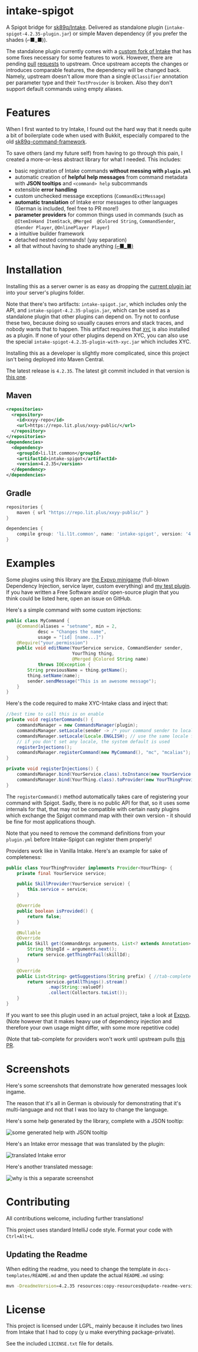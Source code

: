 [//]: # (                                                                    )
[//]: # (                                                                    )
[//]: # (  ooooooooo.   oooooooooooo       .o.       oooooooooo.             )
[//]: # (  `888   `Y88. `888'     `8      .888.      `888'   `Y8b            )
[//]: # (   888   .d88'  888             .8"888.      888      888           )
[//]: # (   888ooo88P'   888oooo8       .8' `888.     888      888           )
[//]: # (   888`88b.     888    "      .88ooo8888.    888      888           )
[//]: # (   888  `88b.   888       o  .8'     `888.   888     d88'           )
[//]: # (  o888o  o888o o888ooooood8 o88o     o8888o o888bood8P'             )
[//]: # (                                                                    )
[//]: # (               READ THIS BEFORE EDITING                             )
[//]: # (                                                                    )
[//]: # ( At every release, /README.md is overwritten with                   )
[//]: # ( templates/README.md! Any changes not reflected                     )
[//]: # ( there will be void at the next release! See                        )    
[//]: # ( templates/README.md for details.                                   )
[//]: # (                                                                    )
[//]: # ( If you, for whatever reason, need to generate the file             )
[//]: # ( manually, use: [with the latest release version]                   )
[//]: # (     mvn -DreadmeVersion=x.x.x.x \                                  )
[//]: # (        resources:copy-resources@update-readme-version              )                                                      

# intake-spigot
A Spigot bridge for [sk89q/Intake](https://github.com/sk89q/Intake). 
Delivered as standalone plugin (`intake-spigot-4.2.35-plugin.jar`) or simple Maven dependency (if you prefer the shades (⌐■_■)).

The standalone plugin currently comes with a [custom fork of Intake](https://github.com/literalplus/Intake) 
that has some fixes necessary for some features to work. However, there are pending 
[pull](https://github.com/sk89q/Intake/pull/26) [requests](https://github.com/sk89q/Intake/pull/25) 
to upstream.
Once upstream accepts the changes or introduces comparable features, the dependency will be 
changed back.
Namely, upstream doesn't allow more than a single `@Classifier` annotation per parameter type and 
their `TextProvider` is broken. Also they don't support default commands using empty aliases.

# Features

When I first wanted to try Intake, I found out the hard way that it needs quite a bit of boilerplate code when
used with Bukkit, especially compared to the old 
[sk89q-command-framework](https://github.com/OvercastNetwork/sk89q-command-framework).

To save others (and my future self) from having to go through this pain, I created a more-or-less 
abstract library for what I needed. This includes:

* basic registration of Intake commands **without messing with `plugin.yml`**
* automatic creation of **helpful help messages** from command metadata with **JSON tooltips** and `<command> help` subcommands
* extensible **error handling**
* custom unchecked message exceptions (`CommandExitMessage`)
* **automatic translation** of Intake error messages to other languages (German is included, feel free to PR more!)
* **parameter providers** for common things used in commands 
(such as `@ItemInHand ItemStack`, `@Merged  @Colored String`, `CommandSender`, `@Sender Player`, 
`@OnlinePlayer Player`)
* a intuitive builder framework
* detached nested commands! (yay separation)
* all that without having to shade anything 
[(⌐■_■)](https://www.youtube.com/watch?v=X2LTL8KgKv8)

# Installation

Installing this as a server owner is as easy as dropping the
[current plugin jar](https://ci.lit.plus/job/public~intake-spigot/lastRelease/)
into your server's plugins folder.

Note that there's two artifacts: `intake-spigot.jar`,
which includes only the API, and `intake-spigot-4.2.35-plugin.jar`, which
can be used as a standalone plugin that other plugins can depend on. Try not to confuse
these two, because doing so usually causes errors and stack traces, and nobody wants that
to happen. This artifact requires that [`XYC`](https://github.com/literalplus/xyc) is also
installed as a plugin. If none of your other plugins depend on XYC, you can also use the
special `intake-spigot-4.2.35-plugin-with-xyc.jar` which includes XYC.

Installing this as a developer is slightly more complicated, since this 
project isn't being deployed into Maven Central.

The latest release is `4.2.35`. The latest
git commit included in that version is
[this one](https://github.com/literalplus/intake-spigot/releases/tag/intake-spigot-4.2.35).

## Maven

````xml
<repositories>
  <repository>
    <id>xxyy-repo</id>
    <url>https://repo.lit.plus/xxyy-public/</url>
  </repository>
</repositories>
<dependencies>
  <dependency>
    <groupId>li.l1t.common</groupId>
    <artifactId>intake-spigot</artifactId>
    <version>4.2.35</version>
  </dependency>
</dependencies>
````

## Gradle

````groovy
repositories {
    maven { url "https://repo.lit.plus/xxyy-public/" }
}

dependencies {
    compile group: 'li.l1t.common', name: 'intake-spigot', version: '4.2.35'
}
````

# Examples

Some plugins using this library are [the Expvp minigame](https://github.com/literalplus/expvp)
(full-blown Dependency Injection, service layer, custom everything) and
[my test plugin](https://github.com/literalplus/intake-spigot-test). If you have written a
Free Software and/or open-source plugin that you think could be listed here, 
open an issue on GitHub.

Here's a simple command with some custom injections:

````java
public class MyCommand {
    @Command(aliases = "setname", min = 2,
            desc = "Changes the name",
            usage = "[id] [name...]")
    @Require("your.permission")
    public void editName(YourService service, CommandSender sender,
                         YourThing thing,
                         @Merged @Colored String name)
            throws IOException {
        String previousName = thing.getName();
        thing.setName(name);
        sender.sendMessage("This is an awesome message");
    }
}
````

Here's the code required to make XYC-Intake class and inject that:

````java
//best time to call this is on enable
private void registerCommands() {
    commandsManager = new CommandsManager(plugin);
    commandsManager.setLocale(sender -> /* your command sender to locale logic */);
    commandsManager.setLocale(Locale.ENGLISH); // use the same locale for everyone
    // if you don't set any locale, the system default is used
    registerInjections();
    commandsManager.registerCommand(new MyCommand(), "mc", "mcalias");
}

private void registerInjections() {
    commandsManager.bind(YourService.class).toInstance(new YourService());
    commandsManager.bind(YourThing.class).toProvider(new YourThingProvider(thingService));
}
````

The `registerCommand()` method automatically takes care of registering your command with Spigot.
Sadly, there is no public API for that, so it uses some internals for that, that may not be
compatible with certain nasty plugins which exchange the Spigot command map with their own version -
it should be fine for most applications though.

Note that you need to remove the command definitions from your `plugin.yml` before Intake-Spigot
can register them properly!

Providers work like in Vanilla Intake. Here's an example for sake of completeness:

````java
public class YourThingProvider implements Provider<YourThing> {
    private final YourService service;

    public SkillProvider(YourService service) {
        this.service = service;
    }

    @Override
    public boolean isProvided() {
        return false;
    }

    @Nullable
    @Override
    public Skill get(CommandArgs arguments, List<? extends Annotation> modifiers) throws ArgumentException, ProvisionException {
        String thingId = arguments.next();
        return service.getThingOrFail(skillId);
    }

    @Override
    public List<String> getSuggestions(String prefix) { //tab-complete
        return service.getAllThings().stream()
                .map(String::valueOf)
                .collect(Collectors.toList());
    }
}
````

If you want to see this plugin used in an actual project, take
a look at [Expvp](https://github.com/literalplus/Expvp). (Note however
that it makes heavy use of dependency injection and therefore
your own usage might differ, with some more repetitive code)

(Note that tab-complete for providers won't work until upstream pulls 
[this PR](https://github.com/sk89q/Intake/pull/23).

# Screenshots

Here's some screenshots that demonstrate how generated messages look ingame.

The reason that it's all in German is obviously for demonstrating that it's multi-language and 
not that I was too lazy to change the language.

Here's some help generated by the library, complete with a JSON tooltip:

![some generated help with JSON tooltip](https://github.com/literalplus/intake-spigot/raw/master/assets/img/help.png)

Here's an Intake error message that was translated by the plugin:

![translated Intake error](https://github.com/literalplus/intake-spigot/raw/master/assets/img/intake-translated.png)

Here's another translated message:

![why is this a separate screenshot](https://github.com/literalplus/intake-spigot/raw/master/assets/img/translated-messages.png)

# Contributing

All contributions welcome, including further translations! 

This project uses standard IntelliJ code style. Format your code with `Ctrl+Alt+L`. 

## Updating the Readme

When editing the readme, you need to change the template in `docs-templates/README.md` and then
update the actual `README.md` using:

````bash
mvn -DreadmeVersion=4.2.35 resources:copy-resources@update-readme-version
````

# License

This project is licensed under LGPL, mainly because it includes two lines from Intake that I had to copy 
(y u make everything package-private).

See the included `LICENSE.txt` file for details.

